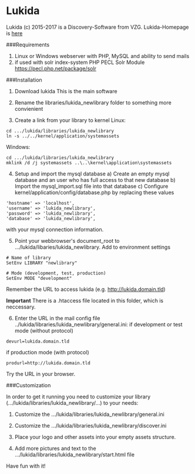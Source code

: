 # Lukida

Lukida (c) 2015-2017 is a Discovery-Software from VZG.
Lukida-Homepage is [here](https://www.lukida.org/)

###Requirements
1) Linux or Windows webserver with PHP, MySQL and ability to send mails
2) if used with solr index-system
   PHP PECL Solr Module https://pecl.php.net/package/solr

###Installation

1) Download lukida
This is the main software 

2) Rename the libraries/lukida_newlibrary folder to something more convienient

3) Create a link from your library to kernel
Linux:
```
cd .../lukida/libraries/lukida_newlibrary
ln -s ../../kernel/application/systemassets
```
Windows:
```
cd .../lukida/libraries/lukida_newlibrary
mklink /d /j systemassets ..\..\kernel\application\systemassets
```

4) Setup and import the mysql database
a) Create an empty mysql database and an user who has full access to that new database
b) Import the mysql_import.sql file into that database
c) Configure kernel/application/config/database.php by replacing these values 
```
'hostname' => 'localhost',
'username' => 'lukida_newlibrary',
'password' => 'lukida_newlibrary',
'database' => 'lukida_newlibrary',
```
with your mysql connection information.

5) Point your webbrowser's document_root to .../lukida/libaries/lukida_newlibrary. Add to environment settings
```
# Name of library
SetEnv LIBRARY "newlibrary"

# Mode (development, test, production)
SetEnv MODE "development"
```
Remember the URL to access lukida (e.g. http://lukida.domain.tld)

**Important**
There is a .htaccess file located in this folder, which is neccessary.

6) Enter the URL in the mail config file ../lukida/libraries/lukida_newlibrary/general.ini:
if development or test mode (without protocol)
```
devurl=lukida.domain.tld
```
if production mode (with protocol)
```
produrl=http://lukida.domain.tld
```

Try the URL in your browser.

###Customization

In order to get it running you need to customize your library (.../lukida/libraries/lukida_newlibrary/...) to your needs:

1) Customize the .../lukida/libraries/lukida_newlibrary/general.ini

2) Customize the .../lukida/libraries/lukida_newlibrary/discover.ini

3) Place your logo and other assets into your empty assets structure. 

4) Add more pictures and text to the .../lukida/libraries/lukida_newlibrary/start.html file

Have fun with it!
